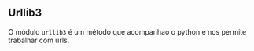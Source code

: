 ## Urllib3
  
O módulo `urllib3` é um método que acompanhao o python e nos permite trabalhar com urls.  
  
